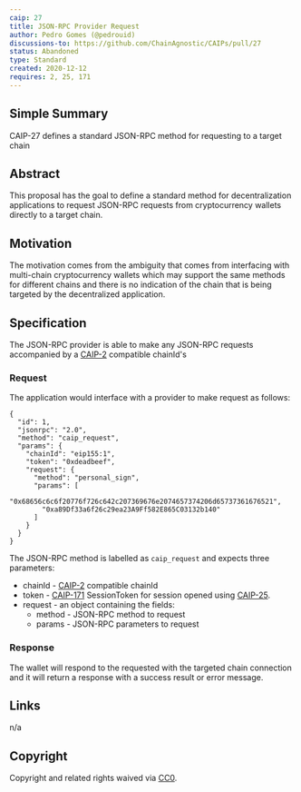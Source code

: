 ```yaml
---
caip: 27
title: JSON-RPC Provider Request
author: Pedro Gomes (@pedrouid)
discussions-to: https://github.com/ChainAgnostic/CAIPs/pull/27
status: Abandoned
type: Standard
created: 2020-12-12
requires: 2, 25, 171
---
```


## Simple Summary

CAIP-27 defines a standard JSON-RPC method for requesting to a target chain

## Abstract

This proposal has the goal to define a standard method for decentralization applications to request JSON-RPC requests from cryptocurrency wallets directly to a target chain.

## Motivation

The motivation comes from the ambiguity that comes from interfacing with multi-chain cryptocurrency wallets which may support the same methods for different chains and there is no indication of the chain that is being targeted by the decentralized application.

## Specification

The JSON-RPC provider is able to make any JSON-RPC requests accompanied by a [CAIP-2](https://github.com/ChainAgnostic/CAIPs/blob/master/CAIPs/caip-2.md) compatible chainId's

### Request

The application would interface with a provider to make request as follows:

```jsonc
{
  "id": 1,
  "jsonrpc": "2.0",
  "method": "caip_request",
  "params": {
    "chainId": "eip155:1",
    "token": "0xdeadbeef",
    "request": {
      "method": "personal_sign",
      "params": [
        "0x68656c6c6f20776f726c642c207369676e2074657374206d65737361676521",
        "0xa89Df33a6f26c29ea23A9Ff582E865C03132b140"
      ]
    }
  }
}
```

The JSON-RPC method is labelled as `caip_request` and expects three parameters:

- chainId - [CAIP-2](./caip-2.md) compatible chainId
- token - [CAIP-171](./caip-171.md) SessionToken for session opened using [CAIP-25](./caip-25.md).
- request - an object containing the fields:
  - method - JSON-RPC method to request
  - params - JSON-RPC parameters to request

### Response

The wallet will respond to the requested with the targeted chain connection and it will return a response with a success result or error message.

## Links

n/a

## Copyright

Copyright and related rights waived via [CC0](https://creativecommons.org/publicdomain/zero/1.0/).
